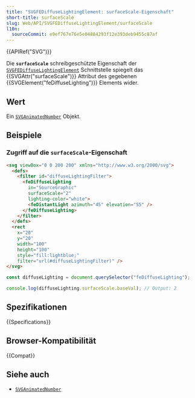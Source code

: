 ```yaml
---
title: "SVGFEDiffuseLightingElement: surfaceScale-Eigenschaft"
short-title: surfaceScale
slug: Web/API/SVGFEDiffuseLightingElement/surfaceScale
l10n:
  sourceCommit: e9ef767e76e5e04884293f12e393deb9455c87af
---
```


{{APIRef("SVG")}}

Die **`surfaceScale`** schreibgeschützte Eigenschaft der [`SVGFEDiffuseLightingElement`](/de/docs/Web/API/SVGFEDiffuseLightingElement) Schnittstelle spiegelt das {{SVGAttr("surfaceScale")}} Attribut des gegebenen {{SVGElement("feDiffuseLighting")}} Elements wider.

## Wert

Ein [`SVGAnimatedNumber`](/de/docs/Web/API/SVGAnimatedNumber) Objekt.

## Beispiele

### Zugriff auf die `surfaceScale`-Eigenschaft

```html
<svg viewBox="0 0 200 200" xmlns="http://www.w3.org/2000/svg">
  <defs>
    <filter id="diffuseLightingFilter">
      <feDiffuseLighting
        in="SourceGraphic"
        surfaceScale="2"
        lighting-color="white">
        <feDistantLight azimuth="45" elevation="55" />
      </feDiffuseLighting>
    </filter>
  </defs>
  <rect
    x="20"
    y="20"
    width="100"
    height="100"
    style="fill:lightblue;"
    filter="url(#diffuseLightingFilter)" />
</svg>
```

```js
const diffuseLighting = document.querySelector("feDiffuseLighting");

console.log(diffuseLighting.surfaceScale.baseVal); // Output: 2
```

## Spezifikationen

{{Specifications}}

## Browser-Kompatibilität

{{Compat}}

## Siehe auch

- [`SVGAnimatedNumber`](/de/docs/Web/API/SVGAnimatedNumber)
